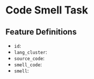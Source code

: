 # Code Smell Task

## Feature Definitions

- `id`:  
- `lang_cluster`: 
- `source_code`: 
- `smell_code`: 
- `smell`: